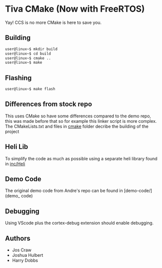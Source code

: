 # Tiva CMake (Now with FreeRTOS)
Yay! CCS is no more CMake is here to save you.

## Building
```bash
user@linux~$ mkdir build
user@linux~$ cd build
user@linux~$ cmake ..
user@linux~$ make
```
## Flashing
```bash
user@linux~$ make flash
```

## Differences from stock repo
This uses CMake so have some differences compared to the demo repo, this was made before that so for example this linker script is more complex. The CMakeLists.txt and files in [cmake](cmake) folder decribe the building of the project

## Heli Lib
To simplify the code as much as possible using a separate heli library found in [inc/Heli](inc/Heli)

## Demo Code
The original demo code from Andre's repo can be found in [demo-code/](demo_
code)

## Debugging
Using VScode plus the cortex-debug extension should enable debugging.

## Authors
-   Jos Craw
-   Joshua Hulbert
-   Harry Dobbs
